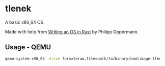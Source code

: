# tlenek

A basic x86_64 OS.

Made with help from [Writing an OS in Rust](https://os.phil-opp.com/) by Philipp Oppermann.

## Usage - QEMU

```bash
qemu-system-x86_64 -drive format=raw,file=path/to/binary/bootimage-tlenek.bin
```
